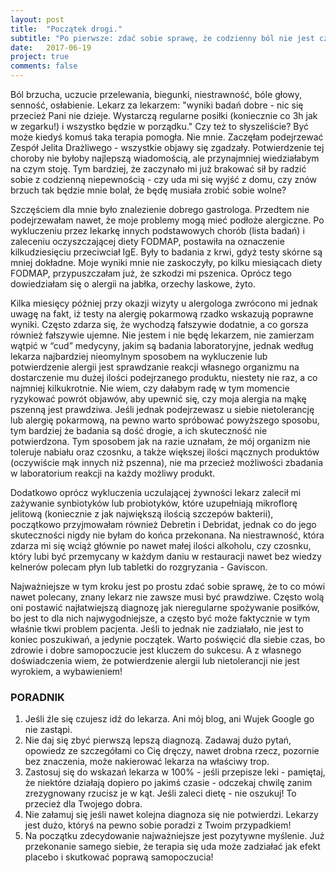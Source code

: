 ```yaml
---
layout: post
title:  "Początek drogi."
subtitle: "Po pierwsze: zdać sobie sprawę, że codzienny ból nie jest czymś normalnym."
date:   2017-06-19
project: true
comments: false
---
```


Ból brzucha, uczucie przelewania, biegunki, niestrawność, bóle głowy, senność, osłabienie. Lekarz za lekarzem: "wyniki badań dobre - nic się przecież Pani nie dzieje. Wystarczą regularne posiłki (koniecznie co 3h jak w zegarku!) i wszystko będzie w porządku." Czy też to słyszeliście? Być może kiedyś komuś taka terapia pomogła. Nie mnie. Zaczęłam podejrzewać Zespół Jelita Drażliwego - wszystkie objawy się zgadzały. Potwierdzenie tej choroby nie byłoby najlepszą wiadomością, ale przynajmniej wiedziałabym na czym stoję. Tym bardziej, że zaczynało mi już brakować sił by radzić sobie z codzienną niepewnością - czy uda mi się wyjść z domu, czy znów brzuch tak będzie mnie bolał, że będę musiała zrobić sobie wolne?

Szczęściem dla mnie było znalezienie dobrego gastrologa. Przedtem nie podejrzewałam nawet, że moje problemy mogą mieć podłoże alergiczne. Po wykluczeniu przez lekarkę innych podstawowych chorób (lista badań) i zaleceniu oczyszczającej diety FODMAP, postawiła na oznaczenie kilkudziesięciu przeciwciał IgE. Były to badania z krwi, gdyż testy skórne są mniej dokładne. Moje wyniki mnie nie zaskoczyły, po kilku miesiącach diety FODMAP, przypuszczałam już, że szkodzi mi pszenica. Oprócz tego dowiedziałam się o alergii na jabłka, orzechy laskowe, żyto.

Kilka miesięcy później przy okazji wizyty u alergologa zwrócono mi jednak uwagę na fakt, iż testy na alergię pokarmową rzadko wskazują poprawne wyniki. Często zdarza się, że wychodzą fałszywie dodatnie, a co gorsza również fałszywie ujemne. Nie jestem i nie będę lekarzem, nie zamierzam wątpić w “cud” medycyny, jakim są badania laboratoryjne, jednak według lekarza najbardziej nieomylnym sposobem na wykluczenie lub potwierdzenie alergii jest sprawdzanie reakcji własnego organizmu na dostarczenie mu dużej ilości podejrzanego produktu, niestety nie raz, a co najmniej kilkukrotnie. Nie wiem, czy dałabym radę w tym momencie ryzykować powrót objawów, aby upewnić się, czy moja alergia na mąkę pszenną jest prawdziwa. Jeśli jednak podejrzewasz u siebie nietolerancję lub alergię pokarmową, na pewno warto spróbować powyższego sposobu, tym bardziej że badania są dość drogie, a ich skuteczność nie potwierdzona. Tym sposobem jak na razie uznałam, że mój organizm nie toleruje nabiału oraz czosnku, a także większej ilości mącznych produktów (oczywiście mąk innych niż pszenna), nie ma przecież możliwości zbadania w laboratorium reakcji na każdy możliwy produkt.

Dodatkowo oprócz wykluczenia uczulającej żywności lekarz zalecił mi zażywanie synbiotyków lub probiotyków, które uzupełniają mikroflorę jelitową (koniecznie z jak największą ilością szczepów bakterii), początkowo przyjmowałam również Debretin i Debridat, jednak co do jego skuteczności nigdy nie byłam do końca przekonana. Na niestrawność, która zdarza mi się wciąż głównie po nawet małej ilości alkoholu, czy czosnku, który lubi być przemycany w każdym daniu w restauracji nawet bez wiedzy kelnerów polecam płyn lub tabletki do rozgryzania - Gaviscon.

Najważniejsze w tym kroku jest po prostu zdać sobie sprawę, że to co mówi nawet polecany, znany lekarz nie zawsze musi być prawdziwe. Często wolą oni postawić najłatwiejszą diagnozę jak nieregularne spożywanie posiłków, bo jest to dla nich najwygodniejsze, a często być może faktycznie w tym właśnie tkwi problem pacjenta. Jeśli to jednak nie zadziałało, nie jest to koniec poszukiwań, a jedynie początek. Warto poświęcić dla siebie czas, bo zdrowie i dobre samopoczucie jest kluczem do sukcesu. A z własnego doświadczenia wiem, że potwierdzenie alergii lub nietolerancji nie jest wyrokiem, a wybawieniem!

### **PORADNIK**
1. Jeśli źle się czujesz idź do lekarza. Ani mój blog, ani Wujek Google go nie zastąpi.
2. Nie daj się zbyć pierwszą lepszą diagnozą. Zadawaj dużo pytań, opowiedz ze szczegółami co Cię dręczy, nawet drobna rzecz, pozornie bez znaczenia, może nakierować lekarza na właściwy trop.
3. Zastosuj się do wskazań lekarza w 100% - jeśli przepisze leki - pamiętaj, że niektóre działają dopiero po jakimś czasie - odczekaj chwilę zanim zrezygnowany rzucisz je w kąt. Jeśli zaleci dietę - nie oszukuj! To przecież dla Twojego dobra.
4. Nie załamuj się jeśli nawet kolejna diagnoza się nie potwierdzi. Lekarzy jest dużo, któryś na pewno sobie poradzi z Twoim przypadkiem!
5. Na początku zdecydowanie najważniejsze jest pozytywne myślenie. Już przekonanie samego siebie, że terapia się uda może zadziałać jak efekt placebo i skutkować poprawą samopoczucia!
